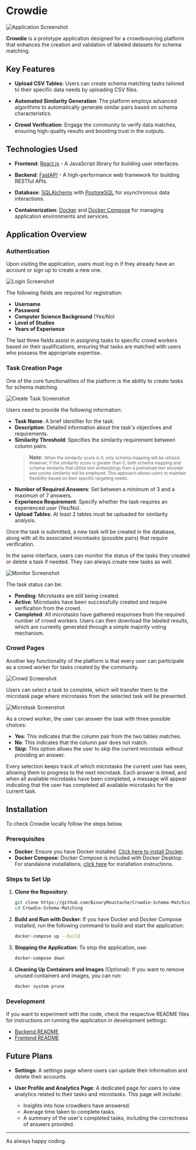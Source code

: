 # Crowdie 

![Application Screenshot](screenshots/welcome.png)

**Crowdie** is a prototype application designed for a crowdsourcing platform that enhances the creation and validation of labeled datasets for schema matching. 

## Key Features

- **Upload CSV Tables**: Users can create schema matching tasks tailored to their specific data needs by uploading CSV files.
  
- **Automated Similarity Generation**: The platform employs advanced algorithms to automatically generate similar pairs based on schema characteristics.

- **Crowd Verification**: Engage the community to verify data matches, ensuring high-quality results and boosting trust in the outputs.

## Technologies Used

- **Frontend**: [React.js](https://reactjs.org/) - A JavaScript library for building user interfaces.
  
- **Backend**: [FastAPI](https://fastapi.tiangolo.com/) - A high-performance web framework for building RESTful APIs.

- **Database**: [SQLAlchemy](https://www.sqlalchemy.org/) with [PostgreSQL](https://www.postgresql.org/) for asynchronous data interactions.

- **Containerization**: [Docker](https://www.docker.com/) and [Docker Compose](https://docs.docker.com/compose/) for managing application environments and services.


## Application Overview 
### Authentication
Upon visiting the application, users must log in if they already have an account or sign up to create a new one.

![Login Screenshot](screenshots/login.png)

The following fields are required for registration:
- **Username**
- **Password**
- **Computer Science Background** (Yes/No)
- **Level of Studies**
- **Years of Experience**

The last three fields assist in assigning tasks to specific crowd workers based on their qualifications, ensuring that tasks are matched with users who possess the appropriate expertise.

### Task Creation Page

One of the core functionalities of the platform is the ability to create tasks for schema matching.

![Create Task Screenshot](screenshots/create.png)

Users need to provide the following information:
- **Task Name**: A brief identifier for the task.
- **Description**: Detailed information about the task's objectives and requirements.
- **Similarity Threshold**: Specifies the similarity requirement between column pairs. 
  > **Note**: <small> When the similarity score is 0, only schema mapping will be utilized. However, if the similarity score is greater than 0, both schema mapping and schema similarity that utilize text embeddings from a pretrained text encoder  and cosine similarity will be employed. This approach allows users to maintain flexibility based on their specific targeting needs.</small>
- **Number of Required Answers**: Set between a minimum of 3 and a maximum of 7 answers.
- **Experience Requirement**: Specify whether the task requires an experienced user (Yes/No).
- **Upload Tables**: At least 2 tables must be uploaded for similarity analysis.

Once the task is submitted, a new task will be created in the database, along with all its associated microtasks (possible pairs) that require verification.

In the same interface, users can monitor the status of the tasks they created or delete a task if needed. They can always create new tasks as well.

![Monitor Screenshot](screenshots/monitor.png)

The task status can be:
- **Pending**: Microtasks are still being created.
- **Active**: Microtasks have been successfully created and require verification from the crowd.
- **Completed**: All microtasks have gathered responses from the required number of crowd workers. Users can then download the labeled results, which are currently generated through a simple majority voting mechanism.

### Crowd Pages

Another key functionality of the platform is that every user can participate as a crowd worker for tasks created by the community.

![Crowd Screenshot](screenshots/crowd.png)

Users can select a task to complete, which will transfer them to the microtask page where microtasks from the selected task will be presented.

![Microtask Screenshot](screenshots/microtask.png)

As a crowd worker, the user can answer the task with three possible choices:
- **Yes**: This indicates that the column pair from the two tables matches.
- **No**: This indicates that the column pair does not match.
- **Skip**: This option allows the user to skip the current microtask without providing an answer.

Every selection keeps track of which microtasks the current user has seen, allowing them to progress to the next microtask. Each answer is timed, and when all available microtasks have been completed, a message will appear indicating that the user has completed all available microtasks for the current task.





## Installation

To check Crowdie locally follow the steps below.

### Prerequisites
- **Docker**: Ensure you have Docker installed. [Click here to install Docker](https://docs.docker.com/get-docker/).
- **Docker Compose**: Docker Compose is included with Docker Desktop. For standalone installations, [click here](https://docs.docker.com/compose/install/) for installation instructions.

### Steps to Set Up

1. **Clone the Repository**:
    ```bash
    git clone https://github.com/BinaryMoustache/Crowdie-Schema-Matching.git
    cd Crowdie-Schema-Matching
    ```

2. **Build and Run with Docker**:
    If you have Docker and Docker Compose installed, run the following command to build and start the application:
    ```bash
    docker-compose up --build
    ```

3. **Stopping the Application**:
    To stop the application, use:
    ```bash
    docker-compose down
    ```

4. **Cleaning Up Containers and Images** (Optional):
    If you want to remove unused containers and images, you can run:
    ```bash
    docker system prune
    ```

### Development
If you want to experiment with the code, check the respective README files for instructions on running the application in development settings:
- [Backend README](/backend/README.md)
- [Frontend README](/frontend/README.md)

## Future Plans

- **Settings**: A settings page where users can update their information and delete their accounts.

- **User Profile and Analytics Page**: A dedicated page for users to view analytics related to their tasks and microtasks. This page will include:
  - Insights into how crowdkers have answered.
  - Average time taken to complete tasks.
  - A summary of the user's completed tasks, including the correctness of answers provided.

--- 
As always happy coding.